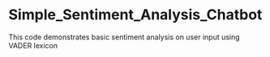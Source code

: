 # Simple_Sentiment_Analysis_Chatbot
This code demonstrates basic sentiment analysis on user input using VADER lexicon

